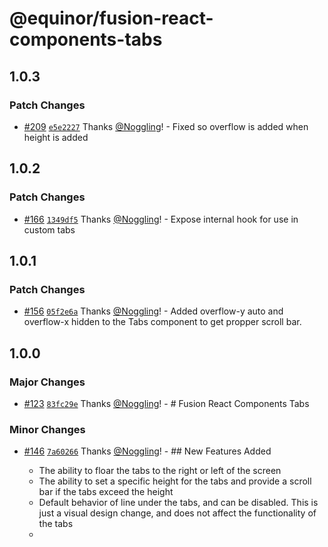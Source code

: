 # @equinor/fusion-react-components-tabs

## 1.0.3

### Patch Changes

- [#209](https://github.com/equinor/fusion-portal/pull/209) [`e5e2227`](https://github.com/equinor/fusion-portal/commit/e5e222705cc8a85c5a2acfbe4574ea220ba32297) Thanks [@Noggling](https://github.com/Noggling)! - Fixed so overflow is added when height is added

## 1.0.2

### Patch Changes

- [#166](https://github.com/equinor/fusion-portal/pull/166) [`1349df5`](https://github.com/equinor/fusion-portal/commit/1349df5fb0c10d4ba97481f811119893f2852174) Thanks [@Noggling](https://github.com/Noggling)! - Expose internal hook for use in custom tabs

## 1.0.1

### Patch Changes

- [#156](https://github.com/equinor/fusion-portal/pull/156) [`05f2e6a`](https://github.com/equinor/fusion-portal/commit/05f2e6abec41e01635d3832c090f7d4a22082895) Thanks [@Noggling](https://github.com/Noggling)! - Added overflow-y auto and overflow-x hidden to the Tabs component to get propper scroll bar.

## 1.0.0

### Major Changes

- [#123](https://github.com/equinor/fusion-portal/pull/123) [`83fc29e`](https://github.com/equinor/fusion-portal/commit/83fc29e5be39de3024887ee0f8789715b4156ebb) Thanks [@Noggling](https://github.com/Noggling)! - # Fusion React Components Tabs

### Minor Changes

- [#146](https://github.com/equinor/fusion-portal/pull/146) [`7a60266`](https://github.com/equinor/fusion-portal/commit/7a6026662a2e80805cf7695548d935431825c342) Thanks [@Noggling](https://github.com/Noggling)! - ## New Features Added

  - The ability to floar the tabs to the right or left of the screen
  - The ability to set a specific height for the tabs and provide a scroll bar if the tabs exceed the height
  - Default behavior of line under the tabs, and can be disabled. This is just a visual design change, and does not affect the functionality of the tabs
  -